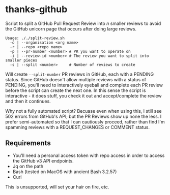 # thanks-github
Script to split a GitHub Pull Request Review into _n_ smaller reviews to avoid the GitHub unicorn page that occurs after doing large reviews.

```
Usage: ././split-review.sh
  -o | --organisation <org name>
  -r | --repo <repo name>
  -p | --pr-number <number> # PR you want to operate on
  -i | --review-id <number> # The review you want to split into smaller pieces
  -s | --split <number>     # Number of reviews to create
```

Will create `--split-number` PR reviews in GitHub, each with a PENDING status. Since GitHub doesn't allow multiple reviews with a status of PENDING, you'll need to interactively eyeball and complete each PR review before the script can create the next one. In this sense the script is interactive - it does stuff, you check it out and accept/complete the review and then it continues.

Why not a fully automated script? Becuase even when using this, I still see 502 errors from GitHub's API; but the PR Reviews show up none the less. I prefer semi-automated so that I can cautiously proceed, rather than find I'm spamming reviews with a REQUEST_CHANGES or COMMENT status. 

## Requirements
- You'll need a personal access token with repo access in order to access the GitHub v3 API endpoints.
- Jq on the path
- Bash (tested on MacOS with ancient Bash 3.2.57)
- Curl

This is unsupported, will set your hair on fire, etc.
